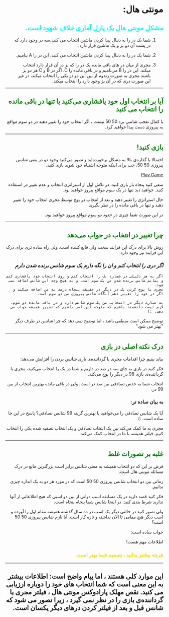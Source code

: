 <html dir="rtl" lang="fa-IR"></html>

# مونتی هال:


 ## <span style="color:Cyan">**مشکل مونتی هال یک پازل آماری خلاف شهود است.** </span>

1. شما یک در را به دنبال پیدا کردن ماشین انتخاب می کنید،سه در وجود دارد که در پشت آن دو بز و یک ماشین قرار دارد.

2. شما یک در را به دنبال پیدا کردن ماشین انتخاب می کنید، این در را A بنامیم.

3. مجری از میان در های باقی مانده یک در را که بز در آن قرار دارد انتخاب میکند. این در را B می‌نامیم و در باقی مانده  را C. اگر در B و C هر دو بز باشند مجری به صورت رندوم از بین این دو در یکی را انتخاب میکند، در غیر این صورت دری که در آن بز وجود دارد را انتخاب میکند.

___

## <span style="color:Green"> **آیا بر انتخاب اول خود پافشاری می‌کنید یا تنها در باقی مانده را انتخاب می کنید** </span>

با کمال تعجب شانس  برد 50 50 نیست ، اگر انتخاب خود را تغییر دهید 
در دو سوم مواقع به پیروزی دست پیدا خواهید کرد.

___

## <span style="color:Green"> **بازی کنید!** </span>


احتمالا با گذاره‌ی بالا به مشکل برخورده‌اید و تصور می‌کنید وجود دو در یعنی شانس پبروزی 50 50، خب برای اینکه متوجه اشتباه خود شوید بازی کنید.

[Play Game](https://www.mathwarehouse.com/monty-hall-simulation-online/)

سعی کنید پنجاه بار بازی کنید، در تلاش اول از استراتژی انتخاب و عدم تغییر در استفاده کنید.
خواهید دید تنها در یک سوم مواقع پبروز خواهید بود.

حال استراتژی را تغییر دهید و بعد از انتخاب در پوچ توسط مجری انتخاب خود را تغییر دهید و تنها در باقی مانده را در نظر بگیرید.

در این صورت شما چیزی در حدود دو سوم مواقع پیروز خواهید بود.

___

## <span style="color:Green"> **چرا تغییر در انتخاب در جواب می‌دهد** </span>

روش بالا برای درک این فرایند سخت ولی قانع کننده است.
ولی راه ساده تری برای درک این فرایند نیز وجود دارد.

### *اگر دری را انتخاب کنم و ان را نگه دارم یک سوم شانس برنده شدن دارم*

~~~
اگر به هر دلیلی در شماره یک را انتخاب کنم و روی انتخاب خود پافشاری کنم و بمانم شانس برنده شدن من یک سوم است، و به هیچ وجه این شانس اضافه نمی شود.
مجری با پوچ کردن یک در دیگر در حقیقت پنجاه درصد به من اضافه میکند و  اگر در خود را تغییر دهم آنگاه شانس پیروزی من دو سوم است.

به عبارت دیگر در انتخابی من یک سوم شانس دارد و در باقی مانده دو سوم. لازم نیست دانشمند باشیم که متوجه این امر باشیم که تغییر همیشه جواب می دهد. :)

~~~

توضیح ممکن است منطقی باشد ، اما توضیح نمی دهد که چرا شانس در طرف دیگر "بهتر می شود"

___

## <span style="color:Green"> **درک نکته اصلی در بازی** </span>

بیاید ببنیم چرا اقدامات مجری یا گرداننده‌ی بازی شانس بردن را آفزایش می‌دهد:

فکر کنید در بازی به جای سه در صد در داریم و شما در یک را انتخاب می‌کنید، مجری یا گرداننده‌ی بازی 98 در دیگر را پوچ می‌کند.

انتخاب شما یه حدس تصادفی بین صد در است، ولی در باقی مانده بهترین انتخاب از بین 99 در.


### **به بیان ساده تر:**

آیا یک شانس تصادفی را می‌خواهید یا بهترین گزینه 99 شانس تصادفی؟
پاسخ در این جا ساده است. :)

مجری به ما کمک می‌کند بین یک انتخاب تصادفی و یک انتخاب تصفیه شده یکی را انتخاب کنیم. فیلتر همیشه با ما در انتخاب کمک می‌کند.

___

## <span style="color:Green"> **غلبه بر تصورات غلط** </span>

فرض بر این که دو انتخاب همیشه به معنی شانس برابر است بزرگترین مانع در درک مسائله مونتی هال است.

زمانی بین دو انتخاب شانس پیروزی 50 50 است که در مورد هر دو به یک اندازه چیزی ندانیم.

فکر کنید قصد دارید در یک مسابقه اسب دوانی از بین دو اسبی که هیچ اطلاعاتی از آنها ندارید شرط بندی کنید.
در اینجا شانس شما پنجاه پنجاه است.

ولی تصور کنید در حالتی دیگر یک اسب در ده سال گذشته همیشه مقام اول را آورده و اسب دیگر هیچ مقامی تا الان نداشته و تازه کار است. آیا بازم شانس پیروزی 50 50 است؟

جواب ساده است:

اطلاعات مهم هست!

### <span style="color:gold"> **هرچه بیشتر بدانید ، تصمیم شما بهتر است.** </span>

___

## این موارد کلی هستند ، اما پیام واضح است: اطلاعات بیشتر به این معنی است که شما انتخاب های خود را دوباره ارزیابی می کنید. نقص مهلک پارادوکس مونتی هال ، فیلتر مجری یا گرداننده‌ی بازی را در نظر نمی گیرد ، زیرا تصور می شود که شانس قبل و بعد از فیلتر کردن درهای دیگر یکسان است.


